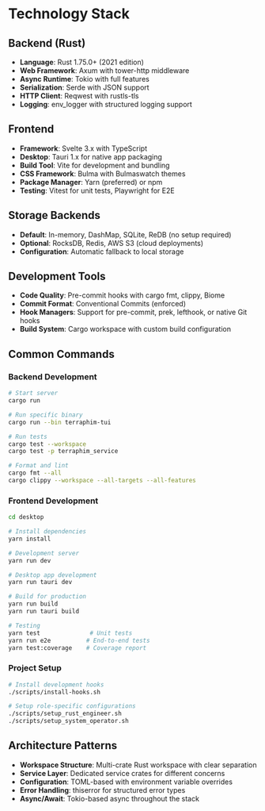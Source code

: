 # Technology Stack

## Backend (Rust)
- **Language**: Rust 1.75.0+ (2021 edition)
- **Web Framework**: Axum with tower-http middleware
- **Async Runtime**: Tokio with full features
- **Serialization**: Serde with JSON support
- **HTTP Client**: Reqwest with rustls-tls
- **Logging**: env_logger with structured logging support

## Frontend
- **Framework**: Svelte 3.x with TypeScript
- **Desktop**: Tauri 1.x for native app packaging
- **Build Tool**: Vite for development and bundling
- **CSS Framework**: Bulma with Bulmaswatch themes
- **Package Manager**: Yarn (preferred) or npm
- **Testing**: Vitest for unit tests, Playwright for E2E

## Storage Backends
- **Default**: In-memory, DashMap, SQLite, ReDB (no setup required)
- **Optional**: RocksDB, Redis, AWS S3 (cloud deployments)
- **Configuration**: Automatic fallback to local storage

## Development Tools
- **Code Quality**: Pre-commit hooks with cargo fmt, clippy, Biome
- **Commit Format**: Conventional Commits (enforced)
- **Hook Managers**: Support for pre-commit, prek, lefthook, or native Git hooks
- **Build System**: Cargo workspace with custom build configuration

## Common Commands

### Backend Development
```bash
# Start server
cargo run

# Run specific binary
cargo run --bin terraphim-tui

# Run tests
cargo test --workspace
cargo test -p terraphim_service

# Format and lint
cargo fmt --all
cargo clippy --workspace --all-targets --all-features
```

### Frontend Development
```bash
cd desktop

# Install dependencies
yarn install

# Development server
yarn run dev

# Desktop app development
yarn run tauri dev

# Build for production
yarn run build
yarn run tauri build

# Testing
yarn test              # Unit tests
yarn run e2e          # End-to-end tests
yarn test:coverage    # Coverage report
```

### Project Setup
```bash
# Install development hooks
./scripts/install-hooks.sh

# Setup role-specific configurations
./scripts/setup_rust_engineer.sh
./scripts/setup_system_operator.sh
```

## Architecture Patterns
- **Workspace Structure**: Multi-crate Rust workspace with clear separation
- **Service Layer**: Dedicated service crates for different concerns
- **Configuration**: TOML-based with environment variable overrides
- **Error Handling**: thiserror for structured error types
- **Async/Await**: Tokio-based async throughout the stack
